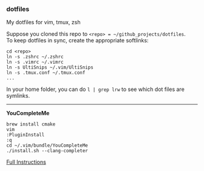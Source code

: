 ### dotfiles

My dotfiles for vim, tmux, zsh

Suppose you cloned this repo to `<repo> = ~/github_projects/dotfiles`.    
To keep dotfiles in sync, create the appropriate softlinks:

````
cd <repo>
ln -s .zshrc ~/.zshrc
ln -s .vimrc ~/.vimrc
ln -s UltiSnips ~/.vim/UltiSnips
ln -s .tmux.conf ~/.tmux.conf
...
````

In your home folder, you can do `l | grep lrw` to see which dot files are symlinks.

----

**YouCompleteMe**   
````
brew install cmake 
vim
:PluginInstall
:q
cd ~/.vim/bundle/YouCompleteMe
./install.sh --clang-completer
````
[Full Instructions](https://github.com/Valloric/YouCompleteMe)
